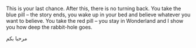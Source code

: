This is your last chance. After this, there is no turning back. You take the blue pill – the story ends, you wake up in your bed and believe whatever you want to believe. You take the red pill – you stay in Wonderland and I show you how deep the rabbit-hole goes.


مرحبا بكم
